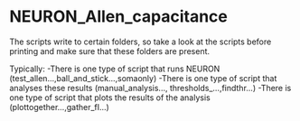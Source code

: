 # NEURON_Allen_capacitance

The scripts write to certain folders, so take a look at the scripts before printing and make sure that these folders are present.

Typically:
-There is one type of script that runs NEURON (test_allen...,ball_and_stick...,somaonly)
-There is one type of script that analyses these results (manual_analysis..., thresholds_...,findthr...)
-There is one type of script that plots the results of the analysis (plottogether...,gather_fI...)
